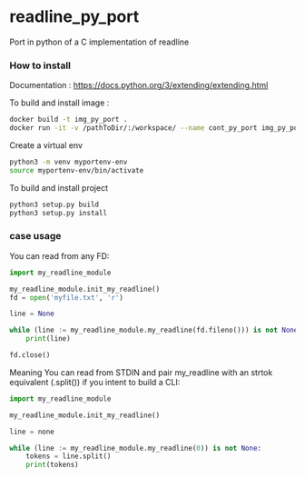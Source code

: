 # readline_py_port
Port in python of a C implementation of readline

### How to install 

Documentation :
https://docs.python.org/3/extending/extending.html

To build and install image : 
```bash
docker build -t img_py_port .
docker run -it -v /pathToDir/:/workspace/ --name cont_py_port img_py_port /bin/bash
```

Create a virtual env
```bash
python3 -m venv myportenv-env
source myportenv-env/bin/activate
```

To build and install project 
```bash
python3 setup.py build
python3 setup.py install
```


### case usage 

You can read from any FD:
```python
import my_readline_module

my_readline_module.init_my_readline()
fd = open('myfile.txt', 'r')

line = None

while (line := my_readline_module.my_readline(fd.fileno())) is not None:
    print(line)

fd.close()
```

Meaning You can read from STDIN and pair my_readline with an strtok equivalent (.split()) if you intent to build a CLI: 

```python
import my_readline_module

my_readline_module.init_my_readline()

line = none

while (line := my_readline_module.my_readline(0)) is not None:
    tokens = line.split()
    print(tokens)
```
